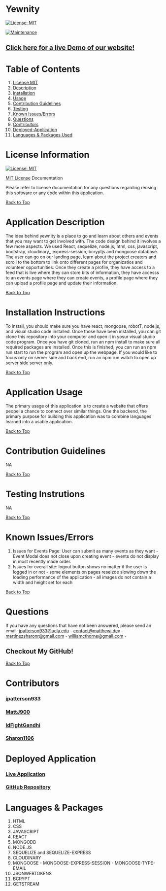 # Yewnity

[![License: MIT](https://img.shields.io/badge/License-MIT-yellow.svg)](https://opensource.org/licenses/MIT)

[![Maintenance](https://img.shields.io/badge/Maintained%3F-no-red.svg)](https://bitbucket.org/lbesson/ansi-colors)

## [Click here for a live Demo of our website!](https://youtu.be/GX5S0bVUaiU)

# Table of Contents
1. [License MIT](#license-information)
2. [Description](#application-description)
3. [Installation](#installation-instructions)
4. [Usage](#application-usage)
5. [Contribution Guidelines](#contribution-guidelines)
6. [Testing](#testing-instrutions)
7. [Known Issues/Errors](#known-issues/errors)
8. [Questions](#questions)
9. [Contributors](#contributors)
10. [Deployed-Application](#deployed-application)
11. [Languages & Packages Used](#languages-&-packages)

# License Information

[![License: MIT](https://img.shields.io/badge/License-MIT-yellow.svg)](https://opensource.org/licenses/MIT)

[MIT License](https://www.mit.edu/~amini/LICENSE.md) Documentation

Please refer to license documentation for any questions regarding reusing 
this software or any code within this application.

[Back to Top](#table-of-contents)

# Application Description

The idea behind yewnity is a place to go and learn about others and events that you may want to get involved with. The code design behind it involves a few more aspects. We used React, sequelize, node.js, html, css, javascript, bootstrap, cloudinary,, express-session, bcryptjs and mongoose database. The user can go on our landing page, learn about the project creators and scroll to the bottom to link onto different pages for organizatios and volunteer opportunities. Once they create a profile, they have access to a feed that is live where they can store bits of information, they have accesss to an events page where they can create events, a profile page where they can upload a profile page and update their information. 

[Back to Top](#table-of-contents)

# Installation Instructions

To install, you should make sure you have react, mongoose, robotT, node.js, and visual studio code  installed. Once those have been installed, you can git clone this repository into your computer and open it in yosur visual studio code program. Once you have git cloned, run an npm install to make sure all required packages are installed. Once this is finished, you can run an npm run start to run the program and open up the webpage. If you would like to focus only on server side and back end, run an npm run watch to open up server side server only.

[Back to Top](#table-of-contents)

# Application Usage

The primary usage of this application is to create a website that offers peopel a chance to connect over similar things. One the backend, the primary purpose for building this application was to combine languages learned into a usable application.

[Back to Top](#table-of-contents)

# Contribution Guidelines

NA

[Back to Top](#table-of-contents)

# Testing Instrutions

NA

[Back to Top](#table-of-contents)

# Known Issues/Errors

1. Issues for Events Page: User can submit as many events as they want - Event Modal does not close upon creating event - events do not display in most recently made order.
2. Issues for overall site: logout button shows no matter if the user is logged in or not - some elements on pages reseizde slowing down the loading performance of the application - all images do not contain a width and height set for each

[Back to Top](#table-of-contents)

# Questions

If you have any questions that have not been answered, please send an email: jpatterson933@ucla.edu - contact@matthewj.dev - martinezsharonr@gmail.com - williamcthorne@gmail.com - 

## Checkout My GitHub!

[Back to Top](#table-of-contents)

# Contributors

### [jpatterson933](https://github.com/jpatterson933)
### [MattJ900](https://github.com/MattJ900)
### [IdFightGandhi](https://github.com/IdFightGandhi)
### [Sharon1106](https://github.com/Sharon1106)

# Deployed Application

### [Live Application](https://intense-cove-54104.herokuapp.com/)
### [GitHub Repository](https://github.com/Sharon1106/Yewnity)

# Languages & Packages
1. HTML
2. CSS
3. JAVASCRIPT
4. REACT
5. MONGODB
6. NODE.JS
7. SEQUELIZE and SEQUELIZE-EXPRESS
8. CLOUDINARY
9. MONGOOSE - MONGOOSE-EXPRESS-SESSION - MONGOOSE-TYPE-EMAIL
10. JSONWEBTOKENS
11. BCRYPT
12. GETSTREAM
